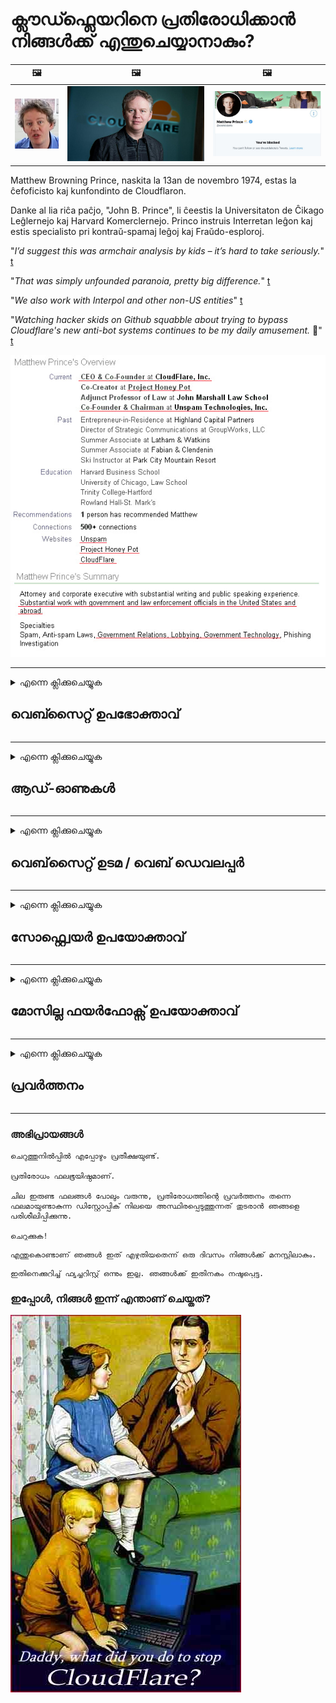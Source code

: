 # ക്ലൗഡ്ഫ്ലെയറിനെ പ്രതിരോധിക്കാൻ നിങ്ങൾക്ക് എന്തുചെയ്യാനാകും?

| 🖼 | 🖼 | 🖼 |
| --- | --- | --- |
| ![](../image/matthew_prince_teen.jpg) | ![](../image/matthew_prince.jpg) | ![](../image/blockedbymatthewprince.jpg) |


Matthew Browning Prince, naskita la 13an de novembro 1974, estas la ĉefoficisto kaj kunfondinto de Cloudflaron.

Danke al lia riĉa paĉjo, "John B. Prince", li ĉeestis la Universitaton de Ĉikago Leĝlernejo kaj Harvard Komerclernejo.
Princo instruis Interretan leĝon kaj estis specialisto pri kontraŭ-spamaj leĝoj kaj Fraŭdo-esploroj.


"*I’d suggest this was armchair analysis by kids – it’s hard to take seriously.*" [t](https://www.theguardian.com/technology/2015/nov/19/cloudflare-accused-by-anonymous-helping-isis)

"*That was simply unfounded paranoia, pretty big difference.*"  [t](https://twitter.com/xxdesmus/status/992757936123359233)

"*We also work with Interpol and other non-US entities*" [t](https://twitter.com/eastdakota/status/1203028504184360960)

"*Watching hacker skids on Github squabble about trying to bypass Cloudflare's new anti-bot systems continues to be my daily amusement.* 🍿" [t](https://twitter.com/eastdakota/status/1273277839102656515)


![](../image/whoismp.jpg)

---


<details>
<summary>എന്നെ ക്ലിക്കുചെയ്യുക

## വെബ്സൈറ്റ് ഉപഭോക്താവ്
</summary>


- നിങ്ങൾ ഇഷ്ടപ്പെടുന്ന വെബ്‌സൈറ്റ് ക്ലൗഡ്ഫ്ലെയർ ഉപയോഗിക്കുകയാണെങ്കിൽ, ക്ലൗഡ്ഫ്ലെയർ ഉപയോഗിക്കരുതെന്ന് അവരോട് പറയുക.
  - ഫേസ്ബുക്ക്, റെഡ്ഡിറ്റ്, ട്വിറ്റർ അല്ലെങ്കിൽ മാസ്റ്റോഡൺ പോലുള്ള സോഷ്യൽ മീഡിയയിൽ ചൂഷണം ചെയ്യുന്നത് ഒരു വ്യത്യാസവുമില്ല. [പ്രവർത്തനങ്ങൾ ഹാഷ്‌ടാഗുകളേക്കാൾ ഉച്ചത്തിലാണ്.](https://twitter.com/phyzonloop/status/1274132092490862594)
  - നിങ്ങൾക്ക് സ്വയം ഉപയോഗപ്രദമാകണമെങ്കിൽ വെബ്സൈറ്റ് ഉടമയുമായി ബന്ധപ്പെടാൻ ശ്രമിക്കുക.

[ക്ലൗഡ്ഫ്ലെയർ പറഞ്ഞു](https://github.com/Eloston/ungoogled-chromium/issues/783):
```
നിങ്ങൾ‌ക്ക് പ്രശ്‌നമുണ്ടാക്കുന്ന നിർ‌ദ്ദിഷ്‌ട സേവനങ്ങൾ‌ അല്ലെങ്കിൽ‌ സൈറ്റുകൾ‌ക്കായി രക്ഷാധികാരികളുമായി ബന്ധപ്പെടാനും നിങ്ങളുടെ അനുഭവം പങ്കിടാനും ഞങ്ങൾ‌ ശുപാർശ ചെയ്യുന്നു.
```

[നിങ്ങൾ ഇത് ആവശ്യപ്പെടുന്നില്ലെങ്കിൽ, വെബ്‌സൈറ്റ് ഉടമയ്ക്ക് ഒരിക്കലും ഈ പ്രശ്‌നം അറിയില്ല.](../PEOPLE.md)

![](../image/liberapay.jpg)

[വിജയകരമായ ഉദാഹരണം](https://counterpartytalk.org/t/turn-off-cloudflare-on-counterparty-co-plz/164/5).<br>
നിനക്ക് ഒരു പ്രശ്നമുണ്ട്? [ഇപ്പോൾ നിങ്ങളുടെ ശബ്ദം ഉയർത്തുക.](https://github.com/maraoz/maraoz.github.io/issues/1) ചുവടെയുള്ള ഉദാഹരണം.

```
നിങ്ങൾ കോർപ്പറേറ്റ് സെൻസർഷിപ്പിനെയും ബഹുജന നിരീക്ഷണത്തെയും സഹായിക്കുന്നു.
http://crimeflare.eu.org
```

```
നിങ്ങളുടെ വെബ് പേജ് ക്ലൗഡ്ഫ്ലെയറിന്റെ സ്വകാര്യത ദുരുപയോഗം ചെയ്യുന്ന സ്വകാര്യ മതിൽത്തോട്ടത്തിലാണ്.
http://crimeflare.eu.org
```

- വെബ്‌സൈറ്റിന്റെ സ്വകാര്യതാ നയം വായിക്കാൻ കുറച്ച് സമയമെടുക്കുക.
  - വെബ്‌സൈറ്റ് ക്ലൗഡ്ഫ്ലേറിന് പിന്നിലാണെങ്കിൽ അല്ലെങ്കിൽ വെബ്‌സൈറ്റ് ക്ലൗഡ്ഫ്ലെയറിലേക്ക് കണക്റ്റുചെയ്‌തിരിക്കുന്ന സേവനങ്ങൾ ഉപയോഗിക്കുന്നുവെങ്കിൽ.

ഇത് "ക്ലൗഡ്ഫ്ലെയർ" എന്താണെന്ന് വിശദീകരിക്കുകയും ക്ലൗഡ്ഫ്ലെയറുമായി നിങ്ങളുടെ ഡാറ്റ പങ്കിടാൻ അനുമതി ചോദിക്കുകയും വേണം. അങ്ങനെ ചെയ്യുന്നതിൽ പരാജയപ്പെടുന്നത് വിശ്വാസലംഘനത്തിന് കാരണമാവുകയും സംശയാസ്‌പദമായ വെബ്‌സൈറ്റ് ഒഴിവാക്കുകയും വേണം.

[സ്വീകാര്യമായ സ്വകാര്യതാ നയ ഉദാഹരണം ഇവിടെയുണ്ട്](https://archive.is/bDlTz) ("Subprocessors" > "Entity Name")

```
നിങ്ങളുടെ സ്വകാര്യതാ നയം ഞാൻ വായിച്ചിട്ടുണ്ട്, എനിക്ക് ക്ലൗഡ്ഫ്ലെയർ എന്ന പദം കണ്ടെത്താൻ കഴിയില്ല.
നിങ്ങൾ എന്റെ ഡാറ്റ ക്ലൗഡ്ഫ്ലേറിലേക്ക് നൽകുന്നത് തുടർന്നാൽ നിങ്ങളുമായി ഡാറ്റ പങ്കിടാൻ ഞാൻ വിസമ്മതിക്കുന്നു.
http://crimeflare.eu.org
```

ക്ലൗഡ്ഫ്ലെയർ എന്ന വാക്ക് ഇല്ലാത്ത സ്വകാര്യതാ നയത്തിന്റെ ഉദാഹരണമാണിത്.
[Liberland Jobs](https://archive.is/daKIr) [privacy policy](https://docsend.com/view/feiwyte):

![](../image/cfwontobey.jpg)

ക്ലൗഡ്ഫ്ലേറിന് അവരുടേതായ സ്വകാര്യതാ നയമുണ്ട്.
[ക്ലൗഡ്ഫ്ലെയർ ഡോക്‌സിംഗ് ആളുകളെ ഇഷ്ടപ്പെടുന്നു.](https://www.reddit.com/r/GamerGhazi/comments/2s64fe/be_wary_reporting_to_cloudflare/)

വെബ്‌സൈറ്റിന്റെ സൈനപ്പ് ഫോമിനുള്ള ഒരു മികച്ച ഉദാഹരണം ഇതാ.
AFAIK, സീറോ വെബ്‌സൈറ്റ് ഇത് ചെയ്യുക. നിങ്ങൾ അവരെ വിശ്വസിക്കുമോ?

```
“XYZ- നായി സൈൻ അപ്പ് ചെയ്യുക” ക്ലിക്കുചെയ്യുന്നതിലൂടെ, ഞങ്ങളുടെ സേവന നിബന്ധനകളും സ്വകാര്യതാ പ്രസ്താവനയും നിങ്ങൾ അംഗീകരിക്കുന്നു.
നിങ്ങളുടെ ഡാറ്റ ക്ലൗഡ്ഫ്ലെയറുമായി പങ്കിടാനും നിങ്ങൾ സമ്മതിക്കുകയും ക്ലൗഡ്ഫ്ലേറിന്റെ സ്വകാര്യതാ പ്രസ്താവനയോട് സമ്മതിക്കുകയും ചെയ്യുന്നു.
ക്ലൗഡ്ഫ്ലെയർ നിങ്ങളുടെ വിവരങ്ങൾ ചോർത്തുകയോ ഞങ്ങളുടെ സെർവറുകളിലേക്ക് കണക്റ്റുചെയ്യാൻ നിങ്ങളെ അനുവദിക്കുകയോ ചെയ്യുന്നില്ലെങ്കിൽ, അത് ഞങ്ങളുടെ തെറ്റല്ല. [*]

[ സൈൻ അപ്പ് ചെയ്യുക ] [ ഞാൻ വിയോജിക്കുന്നു ]
```
[*] [PEOPLE.md](../PEOPLE.md)


- അവരുടെ സേവനം ഉപയോഗിക്കാതിരിക്കാൻ ശ്രമിക്കുക. നിങ്ങളെ ക്ലൗഡ്ഫ്ലെയർ കാണുന്നുണ്ടെന്ന് ഓർമ്മിക്കുക.
  - ["I'm in your TLS, sniffin' your passworz"](../image/iminurtls.jpg)

- മറ്റ് വെബ്‌സൈറ്റിനായി തിരയുക. ഇന്റർനെറ്റിൽ ബദലുകളും അവസരങ്ങളും ഉണ്ട്!

- ടോർ ദിവസേന ഉപയോഗിക്കാൻ നിങ്ങളുടെ സുഹൃത്തുക്കളെ ബോധ്യപ്പെടുത്തുക.
  - ഓപ്പൺ ഇൻറർനെറ്റിന്റെ മാനദണ്ഡമായിരിക്കണം അജ്ഞാതത്വം!
  - [ടോർ പ്രോജക്റ്റ് ഈ പ്രോജക്റ്റിനെ ഇഷ്ടപ്പെടുന്നില്ല എന്നത് ശ്രദ്ധിക്കുക.](../HISTORY.md)

</details>

------

<details>
<summary>എന്നെ ക്ലിക്കുചെയ്യുക

## ആഡ്-ഓണുകൾ
</summary>

- നിങ്ങളുടെ ബ്ര browser സർ ഫയർ‌ഫോക്സ്, ടോർ‌ ബ്ര rowser സർ‌ അല്ലെങ്കിൽ‌ അൺ‌ഗോഗിൾ‌ഡ് ക്രോമിയം ആണെങ്കിൽ‌ ചുവടെയുള്ള ഈ ആഡ്-ഓണുകളിലൊന്ന് ഉപയോഗിക്കുക.
  - നിങ്ങൾക്ക് മറ്റ് പുതിയ ആഡ്-ഓൺ ചേർക്കണമെങ്കിൽ ആദ്യം ഇതിനെക്കുറിച്ച് ചോദിക്കുക.


| പേര് | ഡവലപ്പർ | പിന്തുണ | തടയാൻ കഴിയും | അറിയിക്കാൻ കഴിയും | Chrome |
| -------- | -------- | -------- | -------- | -------- | -------- |
| [Bloku Cloudflaron MITM-Atakon](../subfiles/about.bcma.md) | #Addon | [ ? ](http://crimeflare.eu.org/) | **അതെ**     | **അതെ**     |  **അതെ** |
| [Ĉu ligoj estas vundeblaj al MITM-atako?](../subfiles/about.ismm.md) | #Addon | [ ? ](http://crimeflare.eu.org/) | ഇല്ല     | **അതെ**     |  **അതെ** |
| [Ĉu ĉi tiuj ligoj blokos Tor-uzanton?](../subfiles/about.isat.md) | #Addon | [ ? ](http://crimeflare.eu.org/) | ഇല്ല     | **അതെ**     |  **അതെ** |
| [Block Cloudflare MITM Attack](https://trac.torproject.org/projects/tor/attachment/ticket/24351/block_cloudflare_mitm_attack-1.0.14.1-an%2Bfx.xpi)<br>[**DELETED BY TOR PROJECT**](../HISTORY.md) | nullius | [ ? ](../tool/block_cloudflare_mitm_fx), [Link](http://crimeflare.eu.org/) | **അതെ**     | **അതെ**     |  ഇല്ല |
| [TPRB](http://34ahehcli3epmhbu2wbl6kw6zdfl74iyc4vg3ja4xwhhst332z3knkyd.onion/) | Sw | [ ? ](http://34ahehcli3epmhbu2wbl6kw6zdfl74iyc4vg3ja4xwhhst332z3knkyd.onion/) | **അതെ**     | **അതെ**     |  ഇല്ല |
| [Detect Cloudflare](https://addons.mozilla.org/en-US/firefox/addon/detect-cloudflare/) | Frank Otto | [ ? ](https://github.com/traktofon/cf-detect) | ഇല്ല     | **അതെ**     |  ഇല്ല |
| [True Sight](https://addons.mozilla.org/en-US/firefox/addon/detect-cloudflare-plus/) | claustromaniac | [ ? ](https://github.com/claustromaniac/detect-cloudflare-plus) | ഇല്ല     | **അതെ**     |  ഇല്ല |
| [Which Cloudflare datacenter am I visiting?](https://addons.mozilla.org/en-US/firefox/addon/cf-pop/) | 依云 | [ ? ](https://github.com/lilydjwg/cf-pop) | ഇല്ല     | **അതെ**     |  ഇല്ല |


- "ഡിസെൻട്രാലീസിന്" "സിഡിഎൻ‌ജെ‌എസ് (ക്ല oud ഡ്ഫ്ലെയർ)" എന്നതിലേക്കുള്ള കണക്ഷൻ നിർത്താൻ കഴിയും.
  - ഇത് നെറ്റ്‌വർക്കുകളിൽ എത്തുന്നതിൽ നിന്ന് ധാരാളം അഭ്യർത്ഥനകളെ തടയുന്നു, ഒപ്പം സൈറ്റുകൾ തകരാതിരിക്കാൻ പ്രാദേശിക ഫയലുകൾ നൽകുന്നു.
  - ഡവലപ്പർ മറുപടി നൽകി: "[very concerning indeed](https://github.com/Synzvato/decentraleyes/issues/236#issuecomment-352049501)", "[widespread usage severely centralizes the web](https://github.com/Synzvato/decentraleyes/issues/251#issuecomment-366752049)"

- [നിങ്ങളുടെ സർ‌ട്ടിഫിക്കറ്റ് അതോറിറ്റി (സി‌എ) യിൽ നിന്ന് ക്ലൗഡ്ഫ്ലെയർ സർട്ടിഫിക്കറ്റ് നീക്കംചെയ്യാനോ അവിശ്വസിക്കാനോ കഴിയും.](https://www.ssl.com/how-to/remove-root-certificate-firefox/)

</details>

------

<details>
<summary>എന്നെ ക്ലിക്കുചെയ്യുക

## വെബ്‌സൈറ്റ് ഉടമ / വെബ് ഡെവലപ്പർ
</summary>


![](../image/word_cloudflarefree.jpg)

- പിരീഡ്, ക്ലൗഡ്ഫ്ലെയർ പരിഹാരം ഉപയോഗിക്കരുത്.
  - അതിനേക്കാൾ മികച്ചത് നിങ്ങൾക്ക് ചെയ്യാൻ കഴിയും, അല്ലേ? [ക്ലൗഡ്ഫ്ലെയർ സബ്‌സ്‌ക്രിപ്‌ഷനുകൾ, പ്ലാനുകൾ, ഡൊമെയ്‌നുകൾ അല്ലെങ്കിൽ അക്കൗണ്ടുകൾ എങ്ങനെ നീക്കംചെയ്യാമെന്നത് ഇതാ.](https://support.cloudflare.com/hc/en-us/articles/200167776-Removing-subscriptions-plans-domains-or-accounts)

| 🖼 | 🖼 |
| --- | --- |
| ![](../image/htmlalertcloudflare.jpg) | ![](../image/htmlalertcloudflare2.jpg) |

- കൂടുതൽ ഉപഭോക്താക്കളെ ആവശ്യമുണ്ടോ? എന്തുചെയ്യണമെന്ന് നിങ്ങൾക്കറിയാം. സൂചന "ലൈനിന് മുകളിലാണ്".
  - [ഹലോ, നിങ്ങൾ "നിങ്ങളുടെ സ്വകാര്യതയെ ഞങ്ങൾ ഗൗരവമായി കാണുന്നു" എന്ന് എഴുതി, പക്ഷേ എനിക്ക് "പിശക് 403 നിരോധിച്ച അജ്ഞാത പ്രോക്സി അനുവദനീയമല്ല".](https://it.slashdot.org/story/19/02/19/0033255/stop-saying-we-take-your-privacy-and-security-seriously) എന്തുകൊണ്ടാണ് നിങ്ങൾ ടോർ അല്ലെങ്കിൽ വിപിഎൻ തടയുന്നത്? എന്തുകൊണ്ടാണ് നിങ്ങൾ താൽക്കാലിക ഇമെയിലുകൾ തടയുന്നത്?

![](../image/anonexist.jpg)

- ക്ലൗഡ്ഫ്ലെയർ ഉപയോഗിക്കുന്നത് ഒരു തകരാറിന്റെ സാധ്യത വർദ്ധിപ്പിക്കും. നിങ്ങളുടെ സെർവർ പ്രവർത്തനരഹിതമാണെങ്കിലോ ക്ലൗഡ്ഫ്ലെയർ പ്രവർത്തനരഹിതമാണെങ്കിലോ സന്ദർശകർക്ക് നിങ്ങളുടെ വെബ്‌സൈറ്റിലേക്ക് പ്രവേശിക്കാൻ കഴിയില്ല.
  - [ക്ലൗഡ്ഫ്ലെയർ ഒരിക്കലും താഴേക്ക് പോകില്ലെന്ന് നിങ്ങൾ ശരിക്കും കരുതിയോ?](https://www.ibtimes.com/cloudflare-down-not-working-sites-producing-504-gateway-timeout-errors-2618008) [Another](https://twitter.com/Jedduff/status/1097875615997399040) [sample](https://twitter.com/search?f=tweets&vertical=default&q=Cloudflare%20is%20having%20problems). [Need more](../PEOPLE.md)?

![](../image/cloudflareinternalerror.jpg)

- നിങ്ങളുടെ "API സേവനം", "സോഫ്റ്റ്വെയർ അപ്ഡേറ്റ് സെർവർ" അല്ലെങ്കിൽ "RSS ഫീഡ്" പ്രോക്സി ചെയ്യുന്നതിന് ക്ല oud ഡ്ഫ്ലെയർ ഉപയോഗിക്കുന്നത് നിങ്ങളുടെ ഉപഭോക്താവിനെ ദോഷകരമായി ബാധിക്കും. ഒരു ഉപഭോക്താവ് നിങ്ങളെ വിളിച്ച് "എനിക്ക് നിങ്ങളുടെ API ഉപയോഗിക്കാൻ കഴിയില്ല" എന്ന് പറഞ്ഞു, എന്താണ് സംഭവിക്കുന്നതെന്ന് നിങ്ങൾക്ക് അറിയില്ല. ക്ലൗഡ്ഫ്ലേറിന് നിങ്ങളുടെ ഉപഭോക്താവിനെ നിശബ്ദമായി തടയാൻ കഴിയും. കുഴപ്പമില്ലെന്ന് നിങ്ങൾ കരുതുന്നുണ്ടോ?
  - ധാരാളം RSS റീഡർ ക്ലയന്റും RSS റീഡർ ഓൺലൈൻ സേവനവുമുണ്ട്. ആളുകളെ സബ്‌സ്‌ക്രൈബുചെയ്യാൻ അനുവദിക്കുന്നില്ലെങ്കിൽ നിങ്ങൾ എന്തിനാണ് RSS ഫീഡ് പ്രസിദ്ധീകരിക്കുന്നത്?

![](../image/rssfeedovercf.jpg)

- നിങ്ങൾക്ക് HTTPS സർട്ടിഫിക്കറ്റ് ആവശ്യമുണ്ടോ? "നമുക്ക് എൻ‌ക്രിപ്റ്റ് ചെയ്യാം" ഉപയോഗിക്കുക അല്ലെങ്കിൽ സി‌എ കമ്പനിയിൽ നിന്ന് വാങ്ങുക.

- നിങ്ങൾക്ക് DNS സെർവർ ആവശ്യമുണ്ടോ? നിങ്ങളുടെ സ്വന്തം സെർവർ സജ്ജീകരിക്കാൻ കഴിയുന്നില്ലേ? എങ്ങനെ: [Hurricane Electric Free DNS](https://dns.he.net/), [Dyn.com](https://dyn.com/dns/), [1984 Hosting](https://www.1984hosting.com/), [Afraid.Org (നിങ്ങൾ TOR ഉപയോഗിക്കുകയാണെങ്കിൽ അഡ്‌മിൻ നിങ്ങളുടെ അക്കൗണ്ട് ഇല്ലാതാക്കുക)](https://freedns.afraid.org/)

- ഹോസ്റ്റിംഗ് സേവനത്തിനായി തിരയുകയാണോ? സ Free ജന്യമായി മാത്രം? എങ്ങനെ: [Onion Service](http://vww6ybal4bd7szmgncyruucpgfkqahzddi37ktceo3ah7ngmcopnpyyd.onion/en/security/network-security/tor/onionservices-best-practices), [Free Web Hosting Area](https://freewha.com/), [Autistici/Inventati Web Site Hosting](https://www.autinv5q6en4gpf4.onion/services/website), [Github Pages](https://pages.github.com/), [Surge](https://surge.sh/)
  - [ക്ലൗഡ്ഫ്ലേറിനുള്ള ഇതരമാർഗങ്ങൾ](../subfiles/cloudflare-alternatives.md)

- നിങ്ങൾ "cloudflare-ipfs.com" ഉപയോഗിക്കുന്നുണ്ടോ? [ക്ലൗഡ്ഫ്ലെയർ ഐപിഎഫ്എസ് മോശമാണെന്ന് നിങ്ങൾക്കറിയാമോ?](../PEOPLE.md)

- നിങ്ങളുടെ സെർവറിൽ OWASP, Fail2Ban പോലുള്ള വെബ് ആപ്ലിക്കേഷൻ ഫയർവാൾ ഇൻസ്റ്റാൾ ചെയ്ത് ശരിയായി ക്രമീകരിക്കുക.
  - ടോർ തടയുന്നത് ഒരു പരിഹാരമല്ല. ചെറിയ മോശം ഉപയോക്താക്കൾക്കായി എല്ലാവരേയും ശിക്ഷിക്കരുത്.

- നിങ്ങളുടെ വെബ്‌സൈറ്റ് ആക്‌സസ് ചെയ്യുന്നതിൽ നിന്ന് "ക്ലൗഡ്ഫ്ലെയർ വാർപ്പ്" ഉപയോക്താക്കളെ റീഡയറക്‌ട് ചെയ്യുക അല്ലെങ്കിൽ തടയുക. നിങ്ങൾക്ക് കഴിയുമെങ്കിൽ ഒരു കാരണം നൽകുക.

> IP പട്ടിക: "[ക്ലൗഡ്ഫ്ലേറിന്റെ നിലവിലെ ഐപി ശ്രേണികൾ](cloudflare_inc/)"

> A: അവരെ തടയുക

```
server {
...
deny 173.245.48.0/20;
deny 103.21.244.0/22;
deny 103.22.200.0/22;
deny 103.31.4.0/22;
deny 141.101.64.0/18;
deny 108.162.192.0/18;
deny 190.93.240.0/20;
deny 188.114.96.0/20;
deny 197.234.240.0/22;
deny 198.41.128.0/17;
deny 162.158.0.0/15;
deny 104.16.0.0/12;
deny 172.64.0.0/13;
deny 131.0.72.0/22;
deny 2400:cb00::/32;
deny 2606:4700::/32;
deny 2803:f800::/32;
deny 2405:b500::/32;
deny 2405:8100::/32;
deny 2a06:98c0::/29;
deny 2c0f:f248::/32;
...
}
```

> B: മുന്നറിയിപ്പ് പേജിലേക്ക് റീഡയറക്‌ട് ചെയ്യുക

```
http {
...
geo $iscf {
default 0;
173.245.48.0/20 1;
103.21.244.0/22 1;
103.22.200.0/22 1;
103.31.4.0/22 1;
141.101.64.0/18 1;
108.162.192.0/18 1;
190.93.240.0/20 1;
188.114.96.0/20 1;
197.234.240.0/22 1;
198.41.128.0/17 1;
162.158.0.0/15 1;
104.16.0.0/12 1;
172.64.0.0/13 1;
131.0.72.0/22 1;
2400:cb00::/32 1;
2606:4700::/32 1;
2803:f800::/32 1;
2405:b500::/32 1;
2405:8100::/32 1;
2a06:98c0::/29 1;
2c0f:f248::/32 1;
}
...
}

server {
...
if ($iscf) {rewrite ^ https://example.com/cfwsorry.php;}
...
}

<?php
header('HTTP/1.1 406 Not Acceptable');
echo <<<CLOUDFLARED
Thank you for visiting ourwebsite.com!<br />
We are sorry, but we can't serve you because your connection is being intercepted by Cloudflare.<br />
Please read http://crimeflare.eu.org for more information.<br />
CLOUDFLARED;
die();
```

- നിങ്ങൾ സ്വാതന്ത്ര്യത്തിൽ വിശ്വസിക്കുകയും അജ്ഞാത ഉപയോക്താക്കളെ സ്വാഗതം ചെയ്യുകയും ചെയ്യുന്നുവെങ്കിൽ ടോർ ജൂനിയർ സർവീസ് അല്ലെങ്കിൽ ഐ 2 പി ഇൻസൈറ്റ് സജ്ജമാക്കുക.

- മറ്റ് ക്ലിയർ‌നെറ്റ് / ടോർ ഇരട്ട വെബ്‌സൈറ്റ് ഓപ്പറേറ്റർമാരിൽ നിന്ന് ഉപദേശം ചോദിക്കുകയും അജ്ഞാത ചങ്ങാതിമാരെ ഉണ്ടാക്കുകയും ചെയ്യുക!

</details>

------

<details>
<summary>എന്നെ ക്ലിക്കുചെയ്യുക

## സോഫ്റ്റ്വെയർ ഉപയോക്താവ്
</summary>


- ഡിസ്‌കോർഡ് ക്ലൗഡ്ഫ്ലെയർ ഉപയോഗിക്കുന്നു. ഇതരമാർഗങ്ങൾ? ഞങ്ങൾ ശുപാർശ ചെയ്യുന്നു [**Briar** (Android)](https://f-droid.org/en/packages/org.briarproject.briar.android/), [Ricochet (PC)](https://ricochet.im/), [Tox + Tor (Android/PC)](https://tox.chat/download.html)
  - ബ്രിയറിൽ ടോർ ഡെമൺ ഉൾപ്പെടുന്നു, അതിനാൽ നിങ്ങൾ ഓർബോട്ട് ഇൻസ്റ്റാൾ ചെയ്യേണ്ടതില്ല.
  - Qwtch ഡവലപ്പർമാർ, ഓപ്പൺ പ്രൈവസി, അറിയിപ്പ് കൂടാതെ അവരുടെ ജിറ്റ് സേവനത്തിൽ നിന്ന് stop_cloudflare പ്രോജക്റ്റ് ഇല്ലാതാക്കി.

- നിങ്ങൾ ഡെബിയൻ ഗ്നു / ലിനക്സ് അല്ലെങ്കിൽ ഏതെങ്കിലും ഡെറിവേറ്റീവ് ഉപയോഗിക്കുകയാണെങ്കിൽ, സബ്സ്ക്രൈബ് ചെയ്യുക: [bug #831835](https://bugs.debian.org/cgi-bin/bugreport.cgi?bug=831835). നിങ്ങൾക്ക് കഴിയുമെങ്കിൽ, പാച്ച് പരിശോധിച്ചുറപ്പിക്കാൻ സഹായിക്കുക, അത് സ്വീകരിക്കണമോ എന്ന് ശരിയായ നിഗമനത്തിലെത്താൻ പരിപാലകനെ സഹായിക്കുക.

- ഈ ബ്രൗസറുകൾ എല്ലായ്പ്പോഴും ശുപാർശ ചെയ്യുക.

| പേര് | ഡവലപ്പർ | പിന്തുണ | അഭിപ്രായം |
| -------- | -------- | -------- | -------- |
| [Ungoogled-Chromium](https://ungoogled-software.github.io/ungoogled-chromium-binaries/) | Eloston | [ ? ](https://github.com/Eloston/ungoogled-chromium) | PC (Win, Mac, Linux)  _!Tor_ |
| [Bromite](https://www.bromite.org/fdroid) | Bromite | [ ? ](https://github.com/bromite/bromite/issues) | Android  _!Tor_ |
| [Tor Browser](https://www.torproject.org/download/) | Tor Project | [ ? ](https://support.torproject.org/) | PC (Win, Mac, Linux)  _Tor_|
| [Tor Browser Android](https://www.torproject.org/download/) | Tor Project | [ ? ](https://support.torproject.org/) | Android  _Tor_|
| [Onion Browser](https://itunes.apple.com/us/app/onion-browser/id519296448?mt=8) | Mike Tigas | [ ? ](https://github.com/OnionBrowser/OnionBrowser/issues) | Apple iOS  _Tor_|
| [GNU/Icecat](https://www.gnu.org/software/gnuzilla/) | GNU | [ ? ](https://www.gnu.org/software/gnuzilla/) | PC (Linux) |
| [IceCatMobile](https://f-droid.org/en/packages/org.gnu.icecat/) | GNU | [ ? ](https://lists.gnu.org/mailman/listinfo/bug-gnuzilla) | Android |
| [Iridium Browser](https://iridiumbrowser.de/about/) | Iridium | [ ? ](https://github.com/iridium-browser/iridium-browser/) | PC (Win, Mac, Linux, OpenBSD) |


മറ്റ് സോഫ്റ്റ്വെയറിന്റെ സ്വകാര്യത അപൂർണ്ണമാണ്. ടോർ ബ്ര browser സർ "തികഞ്ഞത്" ആണെന്ന് ഇതിനർത്ഥമില്ല.
ഇൻറർനെറ്റിലും സാങ്കേതികവിദ്യയിലും 100% സുരക്ഷിതമോ 100% സ്വകാര്യമോ ഇല്ല.

- ടോർ ഉപയോഗിക്കാൻ ആഗ്രഹിക്കുന്നില്ലേ? ടോർ ഡെമൺ ഉപയോഗിച്ച് നിങ്ങൾക്ക് ഏത് ബ്ര browser സറും ഉപയോഗിക്കാം.
  - [ടോർ പ്രോജക്റ്റ് ഇത് ഇഷ്ടപ്പെടുന്നില്ല എന്നത് ശ്രദ്ധിക്കുക.](https://support.torproject.org/tbb/tbb-9/) നിങ്ങൾക്ക് അങ്ങനെ ചെയ്യാൻ കഴിയുമെങ്കിൽ ടോർ ബ്ര rowser സർ ഉപയോഗിക്കുക.
- [ടോറിനൊപ്പം Chromium എങ്ങനെ ഉപയോഗിക്കാം](../subfiles/chromium_tor.md)


മറ്റ് സോഫ്റ്റ്വെയറിന്റെ സ്വകാര്യതയെക്കുറിച്ച് നമുക്ക് സംസാരിക്കാം.

- [നിങ്ങൾക്ക് ശരിക്കും ഫയർഫോക്സ് ഉപയോഗിക്കണമെങ്കിൽ, "ഫയർഫോക്സ് ഇ എസ് ആർ" തിരഞ്ഞെടുക്കുക.](https://www.mozilla.org/en-US/firefox/organizations/)
  - [ഫയർഫോക്സ് - സ്പൈവെയർ വാച്ച്ഡോഗ്](https://spyware.neocities.org/articles/firefox.html)
  - [ഫയർഫോക്സ് സ്വതന്ത്രമായ സംസാരം നിരസിക്കുന്നു, സ്വതന്ത്രമായ സംഭാഷണം നിരോധിക്കുന്നു](https://web.archive.org/web/20200423010026/https://reclaimthenet.org/firefox-rejects-free-speech-bans-free-speech-commenting-plugin-dissenter-from-its-extensions-gallery/)
  - ["100+ ഡ v ൺ‌വോട്ടുകൾ. ഒരു സോഫ്റ്റ്വെയർ കമ്പനിയോട് പറ്റിനിൽക്കാൻ ആവശ്യപ്പെടുന്നതായി തോന്നുന്നു ... സോഫ്റ്റ്വെയർ ഈ ദിവസങ്ങളിൽ വളരെ കൂടുതലാണ്."](https://old.reddit.com/r/firefox/comments/gutdiw/weve_got_work_to_do_the_mozilla_blog/fslbbb6/)
  - [ക്ഷമിക്കണം, എന്തിനാണ് ഫയർ‌ഫോക്സ് എന്റെ URL ബാറിൽ‌ സ്പോൺ‌സർ‌ ചെയ്‌ത ലിങ്കുകൾ‌ കാണിക്കുന്നത്?](https://www.reddit.com/r/firefox/comments/jybx2w/uh_why_is_firefox_showing_me_sponsored_links_in/)
  - [മോസില്ല - പിശാച് അവതാരം](https://digdeeper.neocities.org/ghost/mozilla.html)

- [ഓർക്കുക, മോസില്ല ക്ലൗഡ്ഫ്ലെയർ സേവനം ഉപയോഗിക്കുന്നു.](https://www.robtex.com/dns-lookup/www.mozilla.org) [അവർ അവരുടെ ഉൽപ്പന്നത്തിൽ ക്ലൗഡ്ഫ്ലേറിന്റെ DNS സേവനവും ഉപയോഗിക്കുന്നു.](https://www.theregister.co.uk/2018/03/21/mozilla_testing_dns_encryption/)

- [ഈ ടിക്കറ്റ് മോസില്ല നിരസിച്ചു.](https://bugzilla.mozilla.org/show_bug.cgi?id=1426618)

- [ഫയർഫോക്സ് ഫോക്കസ് ഒരു തമാശയാണ്.](https://github.com/mozilla-mobile/focus-android/issues/1743) [ടെലിമെട്രി ഓഫ് ചെയ്യാമെന്ന് അവർ ഉറപ്പുനൽകിയെങ്കിലും അവർ അത് മാറ്റി.](https://github.com/mozilla-mobile/focus-android/issues/4210)

- [PaleMoon / Basilisk ഡവലപ്പർ ക്ലൗഡ്ഫ്ലെയറിനെ ഇഷ്ടപ്പെടുന്നു.](https://github.com/mozilla-mobile/focus-android/issues/1743#issuecomment-345993097)
  - [ഇളം ചന്ദ്രന്റെ ആർക്കൈവ് സെർവർ 18 മാസത്തേക്ക് ക്ഷുദ്രവെയർ ഹാക്ക് ചെയ്യുകയും പ്രചരിപ്പിക്കുകയും ചെയ്യുന്നു](https://www.reddit.com/r/privacytoolsIO/comments/cc808y/pale_moons_archive_server_hacked_and_spread/)
  - ടോർ ഉപയോക്താക്കളെയും അദ്ദേഹം വെറുക്കുന്നു - "[അത് ടോറിനോട് ശത്രുത പുലർത്തട്ടെ. ടോറിന്റെ ഉയർന്ന ദുരുപയോഗ ഘടകം കണക്കിലെടുത്ത് മിക്ക സൈറ്റുകളും ശത്രുത പുലർത്തണമെന്ന് ഞാൻ കരുതുന്നു.](https://github.com/yacy/yacy_search_server/issues/314#issuecomment-565932097)"

- [വാട്ടർഫോക്‌സിന് കടുത്ത "ഫോണുകൾ ഹോം" പ്രശ്‌നമുണ്ട്](https://spyware.neocities.org/articles/waterfox.html)

- [Google Chrome ഒരു സ്പൈവെയറാണ്.](https://www.gnu.org/proprietary/malware-google.en.html)
  - [Google നിങ്ങളുടെ പ്രവർത്തനം പ്രൊഫൈൽ ചെയ്യുന്നു.](https://spyware.neocities.org/articles/chrome.html)

- [SRWare അയൺ വളരെയധികം ഫോണുകൾ ഹോം കണക്ഷൻ ഉണ്ടാക്കുന്നു.](https://spyware.neocities.org/articles/iron.html) ഇത് Google ഡൊമെയ്‌നുകളിലേക്ക് കണക്റ്റുചെയ്യുന്നു.

- [ധീരമായ ബ്ര rowser സർ വൈറ്റ്‌ലിസ്റ്റ് Facebook / Twitter ട്രാക്കറുകൾ.](https://www.bleepingcomputer.com/news/security/facebook-twitter-trackers-whitelisted-by-brave-browser/)
  - [ഇവിടെ കൂടുതൽ പ്രശ്നങ്ങൾ ഉണ്ട്.](https://spyware.neocities.org/articles/brave.html)
  - [ബിനാൻസ് അഫിലിയേറ്റ് ഐഡി](https://twitter.com/cryptonator1337/status/1269594587716374528)

- [ഉപയോക്താക്കളുടെ പുറകിൽ ഫ്ലാഷ് കോഡ് പ്രവർത്തിപ്പിക്കാൻ മൈക്രോസോഫ്റ്റ് എഡ്ജ് ഫേസ്ബുക്കിനെ അനുവദിക്കുന്നു.](https://www.zdnet.com/article/microsoft-edge-lets-facebook-run-flash-code-behind-users-backs/)

- [വിവാൾഡി നിങ്ങളുടെ സ്വകാര്യതയെ മാനിക്കുന്നില്ല.](https://spyware.neocities.org/articles/vivaldi.html)

- [ഓപ്പറ സ്പൈവെയർ നില: വളരെ ഉയർന്നത്](https://spyware.neocities.org/articles/opera.html)

- Apple iOS: [നിങ്ങൾ iOS ഉപയോഗിക്കരുത്, കാരണം ഇത് ക്ഷുദ്രവെയറാണ്.](https://www.gnu.org/proprietary/malware-apple.html)

അതിനാൽ മുകളിലുള്ള പട്ടികയ്ക്ക് മാത്രം ഞങ്ങൾ ശുപാർശ ചെയ്യുന്നു. മറ്റൊന്നുമല്ല.

</details>

------

<details>
<summary>എന്നെ ക്ലിക്കുചെയ്യുക

## മോസില്ല ഫയർഫോക്സ് ഉപയോക്താവ്
</summary>


- ഒഴിവാക്കൽ രീതിയില്ലാതെ "ഫയർഫോക്സ് നൈറ്റ്ലി" മോസില്ല സെർവറുകളിലേക്ക് ഡീബഗ്-ലെവൽ വിവരങ്ങൾ അയയ്ക്കും.
  - [മോസില്ല സെർവറുകൾ ക്ലൗഡ്ഫ്ലേറിനെ ബാധിക്കുന്നു](https://www.digwebinterface.com/?hostnames=www.mozilla.org%0D%0Amozilla.cloudflare-dns.com&type=&ns=resolver&useresolver=8.8.4.4&nameservers=)

- മോസില്ല സെർവറുകളിലേക്ക് കണക്റ്റുചെയ്യുന്നതിന് ഫയർഫോക്സിനെ നിരോധിക്കുന്നത് സാധ്യമാണ്.
  - [മോസില്ലയുടെ നയ-ടെം‌പ്ലേറ്റുകൾ‌ ഗൈഡ്](https://github.com/mozilla/policy-templates/blob/master/README.md)
  - ഈ തന്ത്രം പിന്നീടുള്ള പതിപ്പിൽ പ്രവർത്തിക്കുന്നത് നിർത്തിയേക്കാമെന്ന് ഓർമ്മിക്കുക, കാരണം മോസില്ല സ്വയം വൈറ്റ്‌ലിസ്റ്റ് ചെയ്യാൻ ഇഷ്ടപ്പെടുന്നു.
  - ഫയർവാളും ഡിഎൻ‌എസ് ഫിൽ‌റ്ററും ഉപയോഗിച്ച് അവയെ പൂർണ്ണമായും തടയുക.

"`/distribution/policies.json`"

>     "WebsiteFilter": {
> 		"Block": [
> 		"*://*.mozilla.com/*",
> 		"*://*.mozilla.net/*",
> 		"*://*.mozilla.org/*",
> 		"*://webcompat.com/*",
> 		"*://*.firefox.com/*",
> 		"*://*.thunderbird.net/*",
> 		"*://*.cloudflare.com/*"
> 		]
>     },


- ~~ക്ലൗഡ്ഫ്ലെയർ ഉപയോഗിക്കരുതെന്ന് പറഞ്ഞ് മോസില്ലയുടെ ട്രാക്കറിൽ ഒരു ബഗ് റിപ്പോർട്ടുചെയ്യുക.~~ ബഗ്സില്ലയെക്കുറിച്ച് ഒരു ബഗ് റിപ്പോർട്ട് ഉണ്ടായിരുന്നു. നിരവധി ആളുകൾ അവരുടെ ആശങ്ക പോസ്റ്റുചെയ്‌തു, എന്നിരുന്നാലും ബഗ് 2018 ൽ അഡ്മിൻ മറച്ചു.

- നിങ്ങൾക്ക് ഫയർ‌ഫോക്സിൽ‌ DoH അപ്രാപ്‌തമാക്കാൻ‌ കഴിയും.
  - [ഫയർ‌ഫോക്സിന്റെ സ്ഥിരസ്ഥിതി ഡി‌എൻ‌എസ് ദാതാവിനെ മാറ്റുക](../subfiles/change-firefox-dns.md)

![](../image/firefoxdns.jpg)

- [നിങ്ങൾ ISP ഇതര DNS ഉപയോഗിക്കാൻ ആഗ്രഹിക്കുന്നുവെങ്കിൽ, OpenNIC Tier2 DNS സേവനമോ ക്ലൗഡ്ഫ്ലെയർ ഇതര DNS സേവനങ്ങളോ ഉപയോഗിക്കുന്നത് പരിഗണിക്കുക.](https://wiki.opennic.org/start)
![](../image/opennic.jpg)
  - DNS ഉപയോഗിച്ച് ക്ലൗഡ്ഫ്ലെയർ തടയുക. [Crimeflare DNS](../subfiles/service.publicdns.md)

- നിങ്ങൾക്ക് ടോർ ഡിഎൻഎസ് റിസോൾവറായി ഉപയോഗിക്കാം. [നിങ്ങൾ ടോർ വിദഗ്ദ്ധനല്ലെങ്കിൽ, ഇവിടെ ചോദ്യം ചോദിക്കുക.](https://tor.stackexchange.com/)

> **എങ്ങനെ?**
> 1. ടോർ ഡ Download ൺലോഡ് ചെയ്ത് നിങ്ങളുടെ കമ്പ്യൂട്ടറിൽ ഇൻസ്റ്റാൾ ചെയ്യുക.
> 2. "Torrc" ഫയലിലേക്ക് ഈ ലൈൻ ചേർക്കുക.
> DNSPort 127.0.0.1:53
> 3. ടോർ പുനരാരംഭിക്കുക.
> 4. നിങ്ങളുടെ കമ്പ്യൂട്ടറിന്റെ DNS സെർവർ "127.0.0.1" ആയി സജ്ജമാക്കുക.

</details>

------

<details>
<summary>എന്നെ ക്ലിക്കുചെയ്യുക

## പ്രവർത്തനം
</summary>


- ക്ലൗഡ്ഫ്ലേറിന്റെ അപകടങ്ങളെക്കുറിച്ച് നിങ്ങളുടെ ചുറ്റുമുള്ള മറ്റുള്ളവരോട് പറയുക.

- [ഈ ശേഖരം മെച്ചപ്പെടുത്താൻ സഹായിക്കുക.](http://crimeflare.eu.org)
  - രണ്ട് ലിസ്റ്റുകളും അതിനെതിരായ വാദങ്ങളും വിശദാംശങ്ങളും.

- [ക്ലൗഡ്ഫ്ലേറിൽ (സമാനമായ കമ്പനികൾ) തെറ്റുകൾ സംഭവിക്കുന്നിടത്ത് ഡോക്യുമെന്റ് ചെയ്യുകയും വളരെ പരസ്യമാക്കുകയും ചെയ്യുക, നിങ്ങൾ അങ്ങനെ ചെയ്യുമ്പോൾ ഈ ശേഖരം പരാമർശിക്കുന്നത് ഉറപ്പാക്കുക](http://crimeflare.eu.org) :)

- സ്ഥിരമായി ടോർ ഉപയോഗിക്കുന്ന കൂടുതൽ ആളുകളെ നേടുക, അതുവഴി അവർക്ക് ലോകത്തിന്റെ വിവിധ ഭാഗങ്ങളിൽ നിന്ന് വെബ് അനുഭവിക്കാൻ കഴിയും.

- ക്ലൗഡ്ഫ്ലെയറിൽ നിന്ന് ലോകത്തെ മോചിപ്പിക്കുന്നതിന് സമർപ്പിച്ചിരിക്കുന്ന സോഷ്യൽ മീഡിയയിലും മീറ്റ്സ്‌പെയ്‌സിലും ഗ്രൂപ്പുകൾ ആരംഭിക്കുക.

- ഉചിതമായ ഇടങ്ങളിൽ, ഈ ശേഖരത്തിൽ ഈ ഗ്രൂപ്പുകളിലേക്ക് ലിങ്ക് ചെയ്യുക - ഗ്രൂപ്പുകളായി ഒന്നിച്ച് പ്രവർത്തിക്കുന്നത് ഏകോപിപ്പിക്കുന്നതിനുള്ള ഒരു സ്ഥലമാണിത്.

- [ക്ലൗഡ്ഫ്ലേറിന് അർത്ഥവത്തായ കോർപ്പറേറ്റ് ഇതര ബദൽ നൽകാൻ കഴിയുന്ന ഒരു കോപ്പ് ആരംഭിക്കുക.](../subfiles/cloudflare-alternatives.md)

- ക്ലൗഡ്ഫ്ലേറിനെതിരെ ഒന്നിലധികം ലേയേർഡ് പ്രതിരോധം നൽകാൻ സഹായിക്കുന്ന ഏതെങ്കിലും ബദലുകളെക്കുറിച്ച് ഞങ്ങളെ അറിയിക്കുക.

- നിങ്ങൾ ഒരു ക്ലൗഡ്ഫ്ലെയർ ഉപഭോക്താവാണെങ്കിൽ, നിങ്ങളുടെ സ്വകാര്യത ക്രമീകരണങ്ങൾ സജ്ജമാക്കുക, അവ ലംഘിക്കുന്നതുവരെ കാത്തിരിക്കുക.
  - [തുടർന്ന് അവയെ ആന്റി-സ്പാം / സ്വകാര്യത ലംഘന നിരക്കുകളിൽ കൊണ്ടുവരിക.](https://twitter.com/thexpaw/status/1108424723233419264)

- നിങ്ങൾ അമേരിക്കൻ ഐക്യനാടുകളിലാണെങ്കിൽ, സംശയാസ്‌പദമായ വെബ്‌സൈറ്റ് ഒരു ബാങ്കോ അക്കൗണ്ടന്റോ ആണെങ്കിൽ, ഗ്രാമം-ലീച്ച്-ബ്ലൈലി ആക്ടിന് കീഴിൽ നിയമപരമായ സമ്മർദ്ദം ചെലുത്താൻ ശ്രമിക്കുക, അല്ലെങ്കിൽ ഡിസബിലിറ്റീസ് ആക്റ്റ് ഉള്ള അമേരിക്കക്കാർ, നിങ്ങൾക്ക് എത്ര ദൂരം ലഭിക്കുന്നുവെന്ന് ഞങ്ങളെ അറിയിക്കുക .

- വെബ്‌സൈറ്റ് ഒരു സർക്കാർ സൈറ്റാണെങ്കിൽ, യുഎസ് ഭരണഘടനയുടെ ഒന്നാം ഭേദഗതി പ്രകാരം നിയമപരമായ സമ്മർദ്ദം ചെലുത്താൻ ശ്രമിക്കുക.

- നിങ്ങൾ യൂറോപ്യൻ യൂണിയൻ പൗരനാണെങ്കിൽ, നിങ്ങളുടെ സ്വകാര്യ വിവരങ്ങൾ ജനറൽ ഡാറ്റാ പ്രൊട്ടക്ഷൻ റെഗുലേഷന് കീഴിൽ അയയ്ക്കാൻ വെബ്‌സൈറ്റുമായി ബന്ധപ്പെടുക. നിങ്ങളുടെ വിവരങ്ങൾ നൽകാൻ അവർ വിസമ്മതിക്കുകയാണെങ്കിൽ, അത് നിയമത്തിന്റെ ലംഘനമാണ്.

- അവരുടെ വെബ്‌സൈറ്റിൽ സേവനം വാഗ്ദാനം ചെയ്യുന്നുവെന്ന് അവകാശപ്പെടുന്ന കമ്പനികൾ ഉപഭോക്തൃ സംരക്ഷണ ഓർഗനൈസേഷനുകൾക്കും ബിബിബിക്കും "തെറ്റായ പരസ്യംചെയ്യൽ" എന്ന് റിപ്പോർട്ടുചെയ്യാൻ ശ്രമിക്കുക. ക്ലൗഡ്ഫ്ലെയർ വെബ്‌സൈറ്റുകൾ നൽകുന്നത് ക്ലൗഡ്ഫ്ലെയർ സെർവറുകളാണ്.

- [യു‌എസ് പശ്ചാത്തലത്തിൽ ഐ‌ടിയു നിർദ്ദേശിക്കുന്നത്, ക്ല oud ഡ്ഫ്ലെയർ വലുതായിത്തുടങ്ങിയിട്ടുണ്ടെന്ന്, ആന്റിട്രസ്റ്റ് നിയമം അവരുടെ മേൽ വരുത്താനിടയുണ്ട്.](https://www.itu.int/en/ITU-T/Workshops-and-Seminars/20181218/Documents/Geoff_Huston_Presentation.pdf)

- അത്തരമൊരു സേവനത്തിന് പിന്നിൽ സോഴ്‌സ് കോഡ് സംഭരിക്കുന്നതിനെതിരെയുള്ള ഒരു വ്യവസ്ഥ ഗ്നു ജിപിഎൽ പതിപ്പ് 4 ൽ ഉൾപ്പെടുത്താമെന്നത് സങ്കൽപ്പിക്കാവുന്ന കാര്യമാണ്, ടോർ ഉപയോക്താക്കളോട് വിവേചനം കാണിക്കാത്ത ഒരു മാധ്യമം വഴി കുറഞ്ഞത് സോഴ്‌സ് കോഡ് ആക്‌സസ്സുചെയ്യാനാകുന്ന എല്ലാ ജിപിഎൽവി 4, പിന്നീടുള്ള പ്രോഗ്രാമുകൾ എന്നിവ ആവശ്യമാണ്.

</details>

------

### അഭിപ്രായങ്ങൾ

```
ചെറുത്തുനിൽപ്പിൽ എപ്പോഴും പ്രതീക്ഷയുണ്ട്.

പ്രതിരോധം ഫലഭൂയിഷ്ഠമാണ്.

ചില ഇരുണ്ട ഫലങ്ങൾ പോലും വരുന്നു, പ്രതിരോധത്തിന്റെ പ്രവർത്തനം തന്നെ ഫലമായുണ്ടാകുന്ന ഡിസ്റ്റോപ്പിക് നിലയെ അസ്ഥിരപ്പെടുത്തുന്നത് തുടരാൻ ഞങ്ങളെ പരിശീലിപ്പിക്കുന്നു.

ചെറുക്കുക!
```

```
എന്തുകൊണ്ടാണ് ഞങ്ങൾ ഇത് എഴുതിയതെന്ന് ഒരു ദിവസം നിങ്ങൾക്ക് മനസ്സിലാകും.
```

```
ഇതിനെക്കുറിച്ച് ഫ്യൂച്ചറിസ്റ്റ് ഒന്നും ഇല്ല. ഞങ്ങൾക്ക് ഇതിനകം നഷ്ടപ്പെട്ടു.
```

### ഇപ്പോൾ, നിങ്ങൾ ഇന്ന് എന്താണ് ചെയ്തത്?


![](../image/stopcf.jpg)
